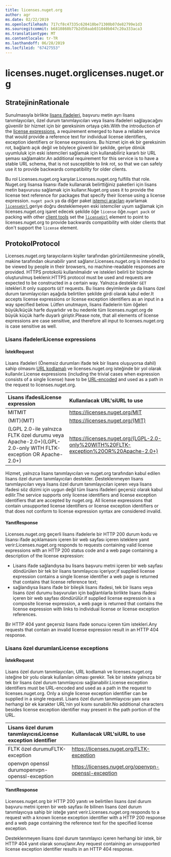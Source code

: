 ```yaml
---
title: licenses.nuget.org
author: agr
ms.date: 02/22/2019
ms.openlocfilehash: 717cf8c47335c620410be71300b07de82799e1d3
ms.sourcegitcommit: b6810860b77b2d50aab031040b047c20a333aca3
ms.translationtype: MT
ms.contentlocale: tr-TR
ms.lasthandoff: 06/28/2019
ms.locfileid: "67427553"
---
```

# <a name="licensesnugetorg"></a><span data-ttu-id="d293f-102">licenses.nuget.org</span><span class="sxs-lookup"><span data-stu-id="d293f-102">licenses.nuget.org</span></span>

## <a name="rationale"></a><span data-ttu-id="d293f-103">Stratejinin</span><span class="sxs-lookup"><span data-stu-id="d293f-103">Rationale</span></span>

<span data-ttu-id="d293f-104">Sunulmasıyla birlikte [lisans ifadeleri](../reference/nuspec.md#license), başvuru metin ayrı lisans tanımlayıcıları, özel durum tanımlayıcıları veya lisans ifadeleri sağlayacağını güvenilir bir hizmet için bir gereksinim ortaya çıktı.</span><span class="sxs-lookup"><span data-stu-id="d293f-104">With the introduction of the [license expressions](../reference/nuspec.md#license), a requirement emerged to have a reliable service that would provide a reference text for individual license identifiers, exception identifiers or license expressions.</span></span>
<span data-ttu-id="d293f-105">Bu hizmet için ek bir gereksinim rot, bağlantı açık değil ve böylece güvenli bir şekilde, geriye dönük uyumluluk için eski istemcileri sağlamak için kullanabiliriz kararlı bir URL şeması sağlamaktır.</span><span class="sxs-lookup"><span data-stu-id="d293f-105">An additional requirement for this service is to have a stable URL schema, that is not susceptible to link rot, so that we can safely use it to provide backwards compatibility for older clients.</span></span>

<span data-ttu-id="d293f-106">Bu rol Licenses.nuget.org karşılar.</span><span class="sxs-lookup"><span data-stu-id="d293f-106">Licenses.nuget.org fulfills that role.</span></span> <span data-ttu-id="d293f-107">Nuget.org lisansa lisansı ifade kullanarak belirttiğiniz paketleri için lisans metin başvurusu sağlamak için kullanır.</span><span class="sxs-lookup"><span data-stu-id="d293f-107">Nuget.org uses it to provide the license text reference for packages that specify their license using a license expression.</span></span> <span data-ttu-id="d293f-108">`nuget pack` ya da diğer paket [istemci araçları](../install-nuget-client-tools.md) ayarlamak [ `licenseUrl` ](../reference/nuspec.md#licenseurl) geriye doğru desteklemeyen eski istemciler uyum sağlamak için licenses.nuget.org işaret edecek şekilde öğe `license` öğe.</span><span class="sxs-lookup"><span data-stu-id="d293f-108">`nuget pack` or packing with other [client tools](../install-nuget-client-tools.md) set the [`licenseUrl`](../reference/nuspec.md#licenseurl) element to point to licenses.nuget.org to provide backwards compatibility with older clients that don't support the `license` element.</span></span>

## <a name="protocol"></a><span data-ttu-id="d293f-109">Protokol</span><span class="sxs-lookup"><span data-stu-id="d293f-109">Protocol</span></span>

<span data-ttu-id="d293f-110">Licenses.nuget.org tarayıcılarını kişiler tarafından görüntülenmesine yönelik, makine tarafından okunabilir yanıt sağlanır.</span><span class="sxs-lookup"><span data-stu-id="d293f-110">Licenses.nuget.org is intended to be viewed by people in their browsers, no machine-readable responses are provided.</span></span>
<span data-ttu-id="d293f-111">HTTPS protokolü kullanılmalıdır ve istekleri belirli bir biçimde oluşturulmuş beklenir.</span><span class="sxs-lookup"><span data-stu-id="d293f-111">HTTPS protocol must be used and requests are expected to be constructed in a certain way.</span></span> <span data-ttu-id="d293f-112">Yalnızca destekler `GET` istekleri.</span><span class="sxs-lookup"><span data-stu-id="d293f-112">It only supports `GET` requests.</span></span>
<span data-ttu-id="d293f-113">Bu lisans deyimlerde ya da lisans özel durum tanımlayıcıları aşağıda belirtilen şekilde girdi olarak kabul eder.</span><span class="sxs-lookup"><span data-stu-id="d293f-113">It accepts license expressions or license exception identifiers as an input in a way specified below.</span></span> <span data-ttu-id="d293f-114">Lütfen unutmayın, lisans ifadelerin tüm öğeleri büyük/küçük harfe duyarlıdır ve bu nedenle tüm licenses.nuget.org de büyük küçük harfe duyarlı giriştir.</span><span class="sxs-lookup"><span data-stu-id="d293f-114">Please note, that all elements of license expressions are case sensitive, and therefore all input to licenses.nuget.org is case sensitive as well.</span></span>

### <a name="license-expressions"></a><span data-ttu-id="d293f-115">Lisans ifadeleri</span><span class="sxs-lookup"><span data-stu-id="d293f-115">License expressions</span></span>

#### <a name="request"></a><span data-ttu-id="d293f-116">İstek</span><span class="sxs-lookup"><span data-stu-id="d293f-116">Request</span></span>

<span data-ttu-id="d293f-117">Lisans ifadeleri (Önemsiz durumları ifade tek bir lisans oluşuyorsa dahil) sahip olmasını [URL kodlamalı](https://tools.ietf.org/html/rfc3986#section-2.1) ve licenses.nuget.org isteğinde bir yol olarak kullanılır.</span><span class="sxs-lookup"><span data-stu-id="d293f-117">License expressions (including the trivial cases when expression consists of a single license) have to be [URL-encoded](https://tools.ietf.org/html/rfc3986#section-2.1) and used as a path in the request to licenses.nuget.org.</span></span>

| <span data-ttu-id="d293f-118">Lisans ifadesi</span><span class="sxs-lookup"><span data-stu-id="d293f-118">License expression</span></span> | <span data-ttu-id="d293f-119">Kullanılacak URL'si</span><span class="sxs-lookup"><span data-stu-id="d293f-119">URL to use</span></span> |
|:---|:---|
| <span data-ttu-id="d293f-120">MIT</span><span class="sxs-lookup"><span data-stu-id="d293f-120">MIT</span></span>                                                | <https://licenses.nuget.org/MIT> |
| <span data-ttu-id="d293f-121">(MIT)</span><span class="sxs-lookup"><span data-stu-id="d293f-121">(MIT)</span></span>                                              | <https://licenses.nuget.org/(MIT)> |
| <span data-ttu-id="d293f-122">(LGPL 2.0-ile yalnızca FLTK özel durumu veya Apache-2.0+)</span><span class="sxs-lookup"><span data-stu-id="d293f-122">(LGPL-2.0-only WITH FLTK-exception OR Apache-2.0+)</span></span> | <https://licenses.nuget.org/(LGPL-2.0-only%20WITH%20FLTK-exception%20OR%20Apache-2.0+)> |

<span data-ttu-id="d293f-123">Hizmet, yalnızca lisans tanımlayıcıları ve nuget.org tarafından kabul edilen lisans özel durum tanımlayıcıları destekler. Desteklenmeyen lisans tanımlayıcıları veya lisans özel durum tanımlayıcıları içeren veya lisans ifadesi söz dizimi için uygun değil tüm lisans ifadeleri geçersiz olarak kabul edilir.</span><span class="sxs-lookup"><span data-stu-id="d293f-123">The service supports only license identifiers and license exception identifiers that are accepted by nuget.org. All license expressions that contain unsupported license identifiers or license exception identifiers or that does not conform to license expression syntax are considered invalid.</span></span>

#### <a name="response"></a><span data-ttu-id="d293f-124">Yanıt</span><span class="sxs-lookup"><span data-stu-id="d293f-124">Response</span></span>

<span data-ttu-id="d293f-125">Licenses.nuget.org geçerli lisans ifadelerle bir HTTP 200 durum kodu ve lisansı ifade açıklamasını içeren bir web sayfası içeren isteklere yanıt verir:</span><span class="sxs-lookup"><span data-stu-id="d293f-125">Licenses.nuget.org responds to requests containing valid license expressions with an HTTP 200 status code and a web page containing a description of the license expression:</span></span>

* <span data-ttu-id="d293f-126">Lisans ifade sağlandıysa bu lisans başvuru metni içeren bir web sayfası döndürülen bir tek bir lisans tanımlayıcısı içeriyor;</span><span class="sxs-lookup"><span data-stu-id="d293f-126">if supplied license expression contains a single license identifier a web page is returned that contains that license reference text;</span></span>
* <span data-ttu-id="d293f-127">sağlandıysa lisans ifade bir bileşik lisans ifadesi, tek bir lisans veya lisans özel durumu başvuruları için bağlantılarla birlikte lisans ifadesi içeren bir web sayfası döndürülür.</span><span class="sxs-lookup"><span data-stu-id="d293f-127">if supplied license expression is a composite license expression, a web page is returned that contains the license expression with links to individual license or license exception references.</span></span>

<span data-ttu-id="d293f-128">Bir HTTP 404 yanıt geçersiz lisans ifade sonucu içeren tüm istekleri.</span><span class="sxs-lookup"><span data-stu-id="d293f-128">Any requests that contain an invalid license expression result in an HTTP 404 response.</span></span>

### <a name="license-exceptions"></a><span data-ttu-id="d293f-129">Lisans özel durumları</span><span class="sxs-lookup"><span data-stu-id="d293f-129">License exceptions</span></span>

#### <a name="request"></a><span data-ttu-id="d293f-130">İstek</span><span class="sxs-lookup"><span data-stu-id="d293f-130">Request</span></span>

<span data-ttu-id="d293f-131">Lisans özel durum tanımlayıcıları, URL kodlamalı ve licenses.nuget.org isteğine bir yolu olarak kullanılan olması gerekir. Tek bir istekte yalnızca bir tek bir lisans özel durum tanımlayıcısı sağlanabilir.</span><span class="sxs-lookup"><span data-stu-id="d293f-131">License exception identifiers must be URL-encoded and used as a path in the request to licenses.nuget.org. Only a single license exception identifier can be supplied in a single request.</span></span> <span data-ttu-id="d293f-132">Lisans özel durum tanımlayıcısı yanı sıra herhangi bir ek karakter URL'nin yol kısmı sunabilir.</span><span class="sxs-lookup"><span data-stu-id="d293f-132">No additional characters besides license exception identifier may present in the path portion of the URL.</span></span>

| <span data-ttu-id="d293f-133">Lisans özel durum tanımlayıcısı</span><span class="sxs-lookup"><span data-stu-id="d293f-133">License exception identifier</span></span> | <span data-ttu-id="d293f-134">Kullanılacak URL'si</span><span class="sxs-lookup"><span data-stu-id="d293f-134">URL to use</span></span> |
|:---|:---|
|<span data-ttu-id="d293f-135">FLTK özel durumu</span><span class="sxs-lookup"><span data-stu-id="d293f-135">FLTK-exception</span></span>            | <https://licenses.nuget.org/FLTK-exception> |
|<span data-ttu-id="d293f-136">openvpn openssl durum</span><span class="sxs-lookup"><span data-stu-id="d293f-136">openvpn-openssl-exception</span></span> | <https://licenses.nuget.org/openvpn-openssl-exception> |

#### <a name="response"></a><span data-ttu-id="d293f-137">Yanıt</span><span class="sxs-lookup"><span data-stu-id="d293f-137">Response</span></span>

<span data-ttu-id="d293f-138">Licenses.nuget.org bir HTTP 200 yanıtı ve belirtilen lisans özel durum başvuru metni içeren bir web sayfası ile bilinen lisans özel durum tanımlayıcıya sahip bir isteğe yanıt verir.</span><span class="sxs-lookup"><span data-stu-id="d293f-138">Licenses.nuget.org responds to a request with a known license exception identifier with a HTTP 200 response and a web page containing the reference text for the specified license exception.</span></span>

<span data-ttu-id="d293f-139">Desteklenmeyen lisans özel durum tanımlayıcı içeren herhangi bir istek, bir HTTP 404 yanıt olarak sonuçlanır.</span><span class="sxs-lookup"><span data-stu-id="d293f-139">Any request containing an unsupported license exception identifier results in an HTTP 404 response.</span></span>